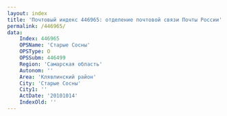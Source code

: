 ```yaml
---
layout: index
title: 'Почтовый индекс 446965: отделение почтовой связи Почты России'
permalink: /446965/
data:
    Index: 446965
    OPSName: 'Старые Сосны'
    OPSType: О
    OPSSubm: 446499
    Region: 'Самарская область'
    Autonom: ''
    Area: 'Клявлинский район'
    City: 'Старые Сосны'
    City1: ''
    ActDate: '20101014'
    IndexOld: ''
---
```

